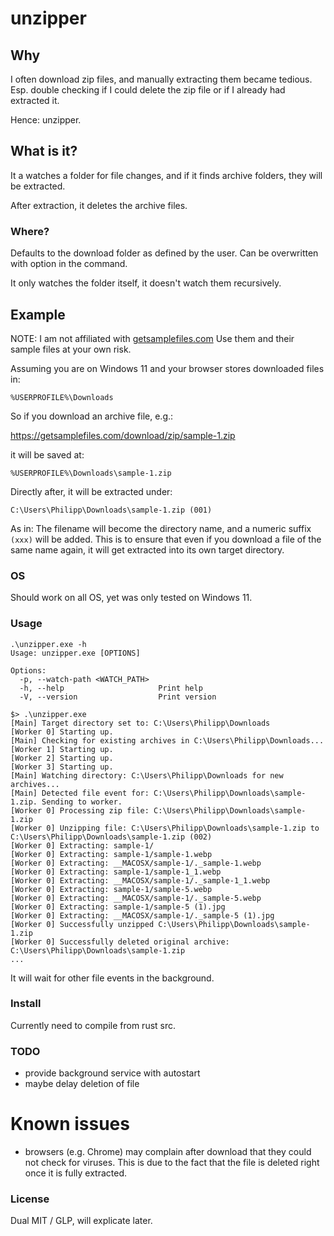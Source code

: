 # unzipper

## Why

I often download zip files, and manually extracting them became tedious. Esp. double checking if I could delete the zip
file or if I already had extracted it.

Hence: unzipper.

## What is it?

It a watches a folder for file changes, and if it finds archive folders, they will be extracted.

After extraction, it deletes the archive files.

### Where?

Defaults to the download folder as defined by the user. Can be overwritten with option in the command.

It only watches the folder itself, it doesn't watch them recursively.

## Example

NOTE: I am not affiliated with [getsamplefiles.com](https://getsamplefiles.com/)
Use them and their sample files at your own risk.

Assuming you are on Windows 11 and your browser stores downloaded files in:

`%USERPROFILE%\Downloads`

So if you download an archive file, e.g.:

https://getsamplefiles.com/download/zip/sample-1.zip

it will be saved at:

`%USERPROFILE%\Downloads\sample-1.zip`

Directly after, it will be extracted under:

`C:\Users\Philipp\Downloads\sample-1.zip (001)`

As in: The filename will become the directory name, and a numeric suffix `(xxx)` will be added. This is to ensure that
even if you download a file of the same name again, it will get extracted into its own target directory.

### OS

Should work on all OS, yet was only tested on Windows 11.

### Usage

```
.\unzipper.exe -h
Usage: unzipper.exe [OPTIONS]

Options:
  -p, --watch-path <WATCH_PATH>
  -h, --help                     Print help
  -V, --version                  Print version
```

```
$> .\unzipper.exe
[Main] Target directory set to: C:\Users\Philipp\Downloads
[Worker 0] Starting up.
[Main] Checking for existing archives in C:\Users\Philipp\Downloads...
[Worker 1] Starting up.
[Worker 2] Starting up.
[Worker 3] Starting up.
[Main] Watching directory: C:\Users\Philipp\Downloads for new archives...
[Main] Detected file event for: C:\Users\Philipp\Downloads\sample-1.zip. Sending to worker.
[Worker 0] Processing zip file: C:\Users\Philipp\Downloads\sample-1.zip
[Worker 0] Unzipping file: C:\Users\Philipp\Downloads\sample-1.zip to C:\Users\Philipp\Downloads\sample-1.zip (002)
[Worker 0] Extracting: sample-1/
[Worker 0] Extracting: sample-1/sample-1.webp
[Worker 0] Extracting: __MACOSX/sample-1/._sample-1.webp
[Worker 0] Extracting: sample-1/sample-1_1.webp
[Worker 0] Extracting: __MACOSX/sample-1/._sample-1_1.webp
[Worker 0] Extracting: sample-1/sample-5.webp
[Worker 0] Extracting: __MACOSX/sample-1/._sample-5.webp
[Worker 0] Extracting: sample-1/sample-5 (1).jpg
[Worker 0] Extracting: __MACOSX/sample-1/._sample-5 (1).jpg
[Worker 0] Successfully unzipped C:\Users\Philipp\Downloads\sample-1.zip
[Worker 0] Successfully deleted original archive: C:\Users\Philipp\Downloads\sample-1.zip
...
```

It will wait for other file events in the background.

### Install

Currently need to compile from rust src.

### TODO

- provide background service with autostart
- maybe delay deletion of file

# Known issues

- browsers (e.g. Chrome) may complain after download that they could not check for viruses. This is due to the fact that
  the file is deleted right once it is fully extracted.

### License

Dual MIT / GLP, will explicate later.
